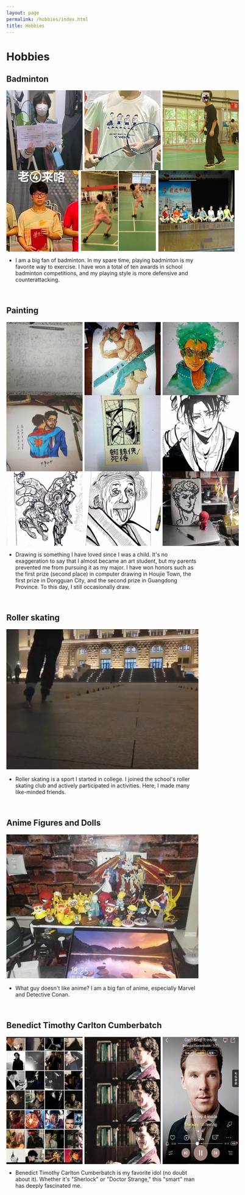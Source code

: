 ```yaml
---
layout: page
permalink: /hobbies/index.html
title: Hobbies
---
```


# Hobbies

## Badminton

<div style="display:flex;">
    <img src="/file/hb1.jpg" style="flex:1; margin-right:5px;" width = 200/>
    <img src="/file/hb11.jpg" style="flex:1; margin-right:5px;" width = 200/>
    <img src="/file/hb12.jpg" style="flex:1;" width = 200/>
</div>


<div style="display:flex;">
    <img src="/file/hb13.jpg" style="flex:1; margin-right:5px;" width = 200/>
    <img src="/file/hb14.jpg" style="flex:1; margin-right:5px;" width = 200/>
    <img src="/file/hb15.jpg" style="flex:1;" width = 200/>
</div>

- I am a big fan of badminton. In my spare time, playing badminton is my favorite way to exercise. I have won a total of ten awards in school badminton competitions, and my playing style is more defensive and counterattacking.

<br>

## Painting

<div style="display:flex;">
    <img src="/file/hb21.jpg" style="flex:1; margin-right:5px;" width = 200/>
    <img src="/file/hb22.jpg" style="flex:1; margin-right:5px;" width = 200/>
    <img src="/file/hb23.jpg" style="flex:1;" width = 200/>
</div>


<div style="display:flex;">
    <img src="/file/hb24.jpg" style="flex:1; margin-right:5px;" width = 200/>
    <img src="/file/hb25.jpg" style="flex:1; margin-right:5px;" width = 200/>
    <img src="/file/hb26.jpg" style="flex:1;" width = 200/>
</div>

<div style="display:flex;">
    <img src="/file/hb27.jpg" style="flex:1; margin-right:5px;" width = 200/>
    <img src="/file/hb28.jpg" style="flex:1; margin-right:5px;" width = 200/>
    <img src="/file/hb29.jpg" style="flex:1;" width = 200/>
</div>

- Drawing is something I have loved since I was a child. It's no exaggeration to say that I almost became an art student, but my parents prevented me from pursuing it as my major. I have won honors such as the first prize (second place) in computer drawing in Houjie Town, the first prize in Dongguan City, and the second prize in Guangdong Province. To this day, I still occasionally draw.
<br>

## Roller skating

<div>
<img src="/file/hb3.jpg">
</div>

- Roller skating is a sport I started in college. I joined the school's roller skating club and actively participated in activities. Here, I made many like-minded friends.
<br>

## Anime Figures and Dolls

<div>
<img src="/file/hb4.jpg">
</div>

- What guy doesn't like anime? I am a big fan of anime, especially Marvel and Detective Conan.
<br>


## Benedict Timothy Carlton Cumberbatch

<div style="display:flex;">
    <img src="/file/hb51.jpg" style="flex:1; margin-right:5px;" width = 200/>
    <img src="/file/hb52.jpg" style="flex:1; margin-right:5px;" width = 200/>
    <img src="/file/hb53.jpg" style="flex:1;" width = 200/>
</div>

- Benedict Timothy Carlton Cumberbatch is my favorite idol (no doubt about it). Whether it's "Sherlock" or "Doctor Strange," this "smart" man has deeply fascinated me.
